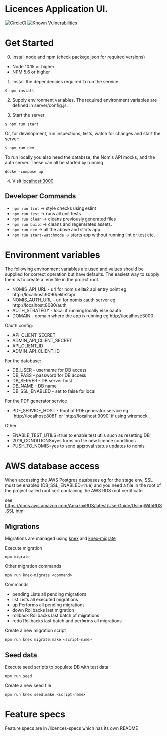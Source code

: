 # Licences Application UI.

[![CircleCI](https://circleci.com/gh/noms-digital-studio/licences/tree/master.svg?style=svg)](https://circleci.com/gh/noms-digital-studio/licences/tree/master)
[![Known Vulnerabilities](https://snyk.io/test/github/noms-digital-studio/licences/badge.svg)](https://snyk.io/test/github/noms-digital-studio/licences)

# Get Started

0. Install node and npm (check package.json for required versions)

- Node 10.15 or higher
- NPM 5.6 or higher

1. Install the dependencies required to run the service:

```
$ npm install
```

2. Supply environment variables. The required environment variables are defined in server/config.js.

3) Start the server

```
$ npm run start
```

Or, for development, run inspections, tests, watch for changes and start the server:

```
$ npm run dev
```

To run locally you also need the database, the Nomis API mocks, and the auth server. These can all be started by running

```
docker-compose up
```

4. Visit [localhost:3000](http://localhost:3000/)

## Developer Commands

- `npm run lint` -> style checks using eslint
- `npm run test` -> runs all unit tests
- `npm run clean` -> cleans previously generated files
- `npm run build` -> cleans and regenerates assets.
- `npm run dev` -> all the above and starts app.
- `npm run start-watchmode` -> starts app without running lint or test etc.

# Environment variables

The following environment variables are used and values should be supplied for correct operation but have defaults.
The easiest way to supply them is to create a .env file in the project root.

- NOMIS_API_URL - url for nomis elite2 api entry point eg http://localhost:9090/elite2api
- NOMIS_AUTH_URL - url for nomis oauth server eg http://localhost:8080/auth
- AUTH_STRATEGY - local if running locally else oauth
- DOMAIN - domain where the app is running eg http://localhost:3000

Oauth config:

- API_CLIENT_SECRET
- ADMIN_API_CLIENT_SECRET
- API_CLIENT_ID
- ADMIN_API_CLIENT_ID

For the database:

- DB_USER - username for DB access
- DB_PASS - password for DB access
- DB_SERVER - DB server host
- DB_NAME - DB name
- DB_SSL_ENABLED - set to false for local

For the PDF generator service

- PDF_SERVICE_HOST - Root of PDF generator service eg 'http://localhost:8081' or 'http://localhost:9090' if using wiremock

Other

- ENABLE_TEST_UTILS=true to enable test utils such as resetting DB
- 2019_CONDITIONS=yes turns on the new licence conditions
- PUSH_TO_NOMIS=yes to send approval status updates to nomis

# AWS database access

When accessing the AWS Postgres databases eg for the stage env, SSL must be enabled (DB_SSL_ENABLED=true) and you
need a file in the root of the project called root.cert containing the AWS RDS root certificate

see https://docs.aws.amazon.com/AmazonRDS/latest/UserGuide/UsingWithRDS.SSL.html

## Migrations

Migrations are managed using [knex](http://knexjs.org/#Migrations-CLI) and [knex-migrate](https://github.com/sheerun/knex-migrate)

Execute migration

```
npm migrate
```

Other migration commands

```
npm run knex-migrate <command>
```

Commands

- pending Lists all pending migrations
- list Lists all executed migrations
- up Performs all pending migrations
- down Rollbacks last migration
- rollback Rollbacks last batch of migrations
- redo Rollbacks last batch and performs all migrations

Create a new migration script

```
npm run knex migrate:make <script-name>
```

## Seed data

Execute seed scripts to populate DB with test data

```
npm run seed
```

Create a new seed file

```
npm run knex seed:make <script-name>
```

# Feature specs

Feature specs are in /licences-specs which has its own README
